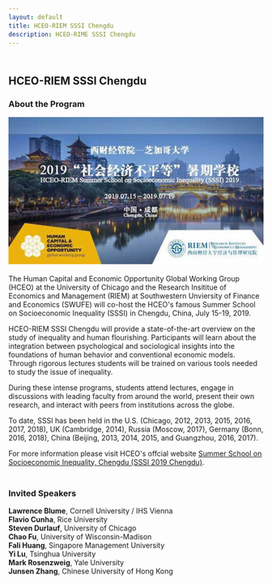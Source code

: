 ```yaml
---
layout: default
title: HCEO-RIEM SSSI Chengdu
description: HCEO-RIME SSSI Chengdu
---
```


## <br/>HCEO-RIEM SSSI Chengdu
### About the Program

<img src="SSSI_2019_1.jpeg" align="left" style="max-width:100%; margin:0 50px 20px 0;">

The Human Capital and Economic Opportunity Global Working Group (HCEO) at the University of Chicago and the Research Insititue of Economics and Management (RIEM) at Southwestern Unviersity of Finance and Economics (SWUFE) will co-host the HCEO's famous Summer School on Socioeconomic Inequality (SSSI) in Chengdu, China, July 15-19, 2019.

HCEO-RIEM SSSI Chengdu will provide a state-of-the-art overview on the study of inequality and human flourishing. Participants will learn about the integration between psychological and sociological insights into the foundations of human behavior and conventional economic models. Through rigorous lectures students will be trained on various tools needed to study the issue of inequality.

During these intense programs, students attend lectures, engage in discussions with leading faculty from around the world, present their own research, and interact with peers from institutions across the globe. 

To date, SSSI has been held in the U.S. (Chicago, 2012, 2013, 2015, 2016, 2017, 2018), UK (Cambridge, 2014), Russia (Moscow, 2017), Germany (Bonn, 2016, 2018), China (Beijing, 2013, 2014, 2015, and Guangzhou, 2016, 2017). 

For more information please visit HCEO's offcial website <a href="https://hceconomics.uchicago.edu/events/summer-school-socioeconomic-inequality-chengdu-sssi-2019-chengdu" target="_blank"> Summer School on Socioeconomic Inequality, Chengdu (SSSI 2019 Chengdu)</a>.

### <br/>Invited Speakers

**Lawrence Blume**, Cornell University / IHS Vienna<br/>
**Flavio Cunha**, Rice University<br/>
**Steven Durlauf**, University of Chicago<br/>
**Chao Fu**, University of Wisconsin-Madison<br/>
**Fali Huang**, Singapore Management University<br/>
**Yi Lu**, Tsinghua University<br/>
**Mark Rosenzweig**, Yale University<br/>
**Junsen Zhang**, Chinese University of Hong Kong<br/><br/>
